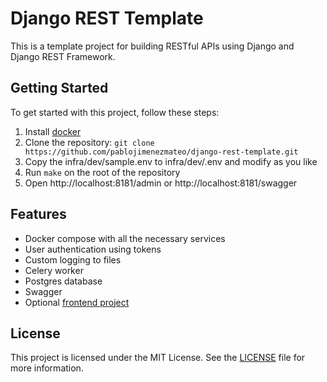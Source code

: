 # Django REST Template

This is a template project for building RESTful APIs using Django and Django REST Framework.

## Getting Started

To get started with this project, follow these steps:

1. Install [docker](https://www.docker.com/)
2. Clone the repository: `git clone https://github.com/pablojimenezmateo/django-rest-template.git`
3. Copy the infra/dev/sample.env to infra/dev/.env and modify as you like
4. Run `make` on the root of the repository
5. Open http://localhost:8181/admin or http://localhost:8181/swagger

## Features

- Docker compose with all the necessary services
- User authentication using tokens
- Custom logging to files
- Celery worker
- Postgres database
- Swagger
- Optional [frontend project](https://github.com/pablojimenezmateo/react-vite-template.git)


## License

This project is licensed under the MIT License. See the [LICENSE](LICENSE.txt) file for more information.
